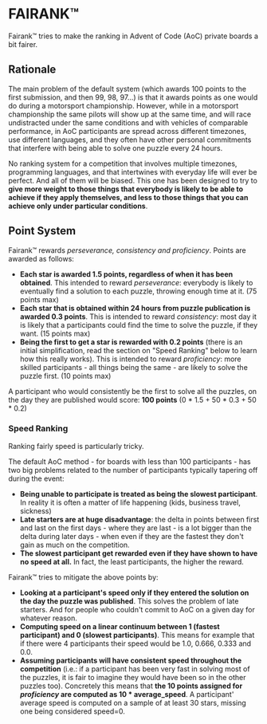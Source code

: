 # FAIRANK™

Fairank™ tries to make the ranking in Advent of Code (AoC) private boards a bit fairer.

## Rationale

The main problem of the default system (which awards 100 points to the first submission, and then 99, 98, 97...) is that it awards points as one would do during a motorsport championship.  However, while in a motorsport championship the same pilots will show up at the same time, and will race undistracted under the same conditions and with vehicles of comparable performance, in AoC participants are spread across different timezones, use different languages, and they often have other personal commitments that interfere with being able to solve one puzzle every 24 hours.

No ranking system for a competition that involves multiple timezones, programming languages, and that intertwines with everyday life will ever be perfect.  And all of them will be biased.  This one has been designed to try to **give more weight to those things that everybody is likely to be able to achieve if they apply themselves, and less to those things that you can achieve only under particular conditions**.

## Point System
Fairank™ rewards _perseverance, consistency and proficiency_.  Points are awarded as follows:
- **Each star is awarded 1.5 points, regardless of when it has been obtained**.  This intended to reward _perseverance_: everybody is likely to eventually find a solution to each puzzle, throwing enough time at it. (75 points max)
- **Each star that is obtained within 24 hours from puzzle publication is awarded 0.3 points**. This is intended to reward _consistency_: most day it is likely that a participants could find the time to solve the puzzle, if they want. (15 points max)
- **Being the first to get a star is rewarded with 0.2 points** (there is an initial simplification, read the section on "Speed Ranking" below to learn how this really works).  This is intended to reward _proficiency_: more skilled participants - all things being the same - are likely to solve the puzzle first. (10 points max)

A participant who would consistently be the first to solve all the puzzles, on the day they are published would score: **100 points** (0 * 1.5 + 50 * 0.3 + 50 * 0.2)

### Speed Ranking
Ranking fairly speed is particularly tricky.

The default AoC method - for boards with less than 100 participants - has two big problems related to the number of participants typically tapering off during the event:
- **Being unable to participate is treated as being the slowest participant**.  In reality it is often a matter of life happening (kids, business travel, sickness)
- **Late starters are at huge disadvantage**: the delta in points between first and last on the first days - where they are last - is a lot bigger than the delta during later days - when even if they are the fastest they don't gain as much on the competition.
- **The slowest participant get rewarded even if they have shown to have no speed at all.**  In fact, the least participants, the higher the reward.

Fairank™ tries to mitigate the above points by:
- **Looking at a participant's speed only if they entered the solution on the day the puzzle was published**.  This solves the problem of late starters.  And for people who couldn't commit to AoC on a given day for whatever reason.
- **Computing speed on a linear continuum between 1 (fastest participant) and 0 (slowest participants)**. This means for example that if there were 4 participants their speed would be 1.0, 0.666, 0.333 and 0.0.
- **Assuming participants will have consistent speed throughout the competition** (i.e.: if a participant has been very fast in solving most of the puzzles, it is fair to imagine they would have been so in the other puzzles too).  Concretely this means that **the 10 points assigned for _proficiency_ are computed as 10 * average_speed**.  A participant' average speed is computed on a sample of at least 30 stars, missing one being considered speed=0.